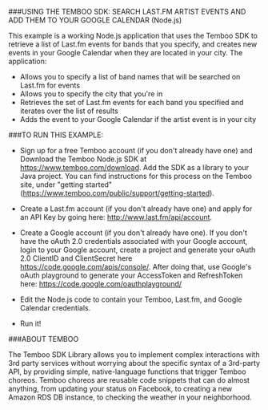 
###USING THE TEMBOO SDK: SEARCH LAST.FM ARTIST EVENTS AND ADD THEM TO YOUR GOOGLE CALENDAR (Node.js)

This example is a working Node.js application that uses the Temboo SDK to retrieve a list of Last.fm events for bands that you specify,
and creates new events in your Google Calendar when they are located in your city. The application:

 * Allows you to specify a list of band names that will be searched on Last.fm for events
 * Allows you to specify the city that you're in
 * Retrieves the set of Last.fm events for each band you specified and iterates over the list of results 
 * Adds the event to your Google Calendar if the artist event is in your city

###TO RUN THIS EXAMPLE:

 * Sign up for a free Temboo account (if you don't already have one) and Download the Temboo Node.js SDK
at https://www.temboo.com/download. Add the SDK as a library to your Java project. You can find instructions
for this process on the Temboo site, under "getting started" (https://www.temboo.com/public/support/getting-started).

 * Create a Last.fm account (if you don't already have one) and apply for an API Key by going here: http://www.last.fm/api/account.

 * Create a Google account (if you don't already have one). If you don't have the oAuth 2.0 credentials associated with your Google account, 
login to your Google account, create a project and generate your oAuth 2.0 ClientID and ClientSecret here https://code.google.com/apis/console/. 
After doing that, use Google's oAuth playground to generate your AccessToken and RefreshToken here: https://code.google.com/oauthplayground/

 * Edit the Node.js code to contain your Temboo, Last.fm, and Google Calendar credentials. 

 * Run it!

###ABOUT TEMBOO

The Temboo SDK Library allows you to implement complex interactions with 3rd party services 
without worrying about the specific syntax of a 3rd-party API, by providing simple, 
native-language functions that trigger Temboo choreos. Temboo choreos are reusable
code snippets that can do almost anything, from updating your status on Facebook, to creating
a new Amazon RDS DB instance, to checking the weather in your neighborhood. 
